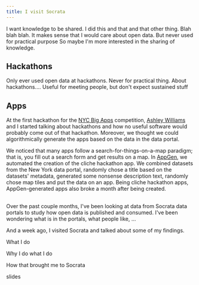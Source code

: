 ```yaml
---
title: I visit Socrata
---
```

I want knowledge to be shared. I did this and that and that other thing.
Blah blah blah.
It makes sense that I would care about open data.
But never used for practical purpose
So maybe I'm more interested in the sharing of knowledge.

## Hackathons
Only ever used open data at hackathons.
Never for practical thing.
About hackathons....
Useful for meeting people, but don't expect sustained stuff

## Apps
At the first hackathon for the [NYC Big Apps](http://nycbigapps.com/)
competition, [Ashley Williams](http://heyashleyashley.com) and I started
talking about hackathons and how no useful software would probably come
out of that hackathon. Moreover, we thought we could algorithmically
generate the apps based on the data in the data portal.

We noticed that many apps follow a search-for-things-on-a-map paradigm;
that is, you fill out a search form and get results on a map. In
[AppGen](http://appgen.me), we automated the creation of the cliche
hackathon app. We combined datasets from the New York data portal,
randomly chose a title based on the datasets' metadata, generated some
nonsense description text, randomly chose map tiles and put the data on
an app. Being cliche hackathon apps, AppGen-generated apps also broke
a month after being created.

## 


Over the past couple months, I've been looking at data from Socrata
data portals to study how open data is published and consumed. I've
been wondering what is in the portals, what people like, ...

And a week ago, I visited Socrata and talked about some of my findings.



What I do

Why I do what I do

How that brought me to Socrata



slides



